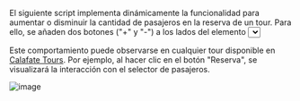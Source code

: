 El siguiente script implementa dinámicamente la funcionalidad para aumentar o disminuir la cantidad de pasajeros en la reserva de un tour. Para ello, se añaden dos botones ("+" y "-") a los lados del elemento <select>, permitiendo una selección más intuitiva.

Este comportamiento puede observarse en cualquier tour disponible en [Calafate Tours](https://calafate.tours/). Por ejemplo, al hacer clic en el botón "Reserva", se visualizará la interacción con el selector de pasajeros.

![image](https://github.com/source/addbtns.jpg)
